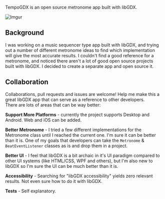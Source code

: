 TempoGDX is an open source metronome app built with libGDX.

![Imgur](http://i.imgur.com/v7h7KvB.png)

## Background

I was working on a music sequencer type app built with libGDX, and trying out a number of different metronome ideas to find which implementation will give the most accurate results. I couldn't find a good reference for a metronome, and noticed there aren't a lot of good open source projects built with libGDX. I decided to create a separate app and open source it.

## Collaboration

Collaborations, pull requests and issues are welcome! Help me make this a great libGDX app that can serve as a reference to other developers.  
There are lots of areas that can be way better:

**Support More Platforms** - currently the project supports Desktop and Android. Web and iOS can be added.

**Better Metronome** - I tried a few different implementations for the Metronome class until I reached the current one. I'm sure it can be better than it is. One of my goals that developers can take the `Metronome` & `BeatEventListener` classes as is and drop them in a project. 

**Better UI** - I feel that libGDX is a bit archaic in it's UI paradigm compared to other UI systems (like HTML/CSS, WPF and others), but I'm also new to libGDX so I'm sure the UI can be much better than it is.

**Accessibility** - Searching for "libGDX accessibility" yields zero relevant results. Not even sure how to do it with libGDX.

**Tests** - Self explanatory.
